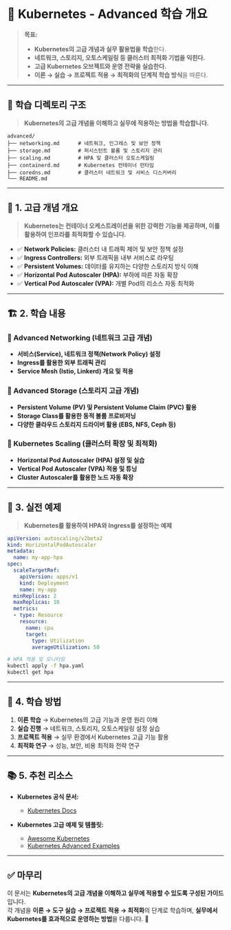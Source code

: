 # 📂 Kubernetes - Advanced 학습 개요

> **목표:**  
> - **Kubernetes의 고급 개념과 실무 활용법을 학습**한다.  
> - **네트워크, 스토리지, 오토스케일링 등 클러스터 최적화 기법을 익힌다.**  
> - **고급 Kubernetes 오브젝트와 운영 전략을 실습한다.**  
> - **이론 → 실습 → 프로젝트 적용 → 최적화의 단계적 학습 방식**을 따른다.  

---

## 📂 **학습 디렉토리 구조**  
> **Kubernetes의 고급 개념을 이해하고 실무에 적용하는 방법을 학습합니다.**  

```
advanced/
├── networking.md      # 네트워크, 인그레스 및 보안 정책
├── storage.md         # 퍼시스턴트 볼륨 및 스토리지 관리
├── scaling.md         # HPA 및 클러스터 오토스케일링
├── containerd.md      # Kubernetes 컨테이너 런타임
├── coredns.md         # 클러스터 네트워크 및 서비스 디스커버리
└── README.md
```

---

## 📖 **1. 고급 개념 개요**
> **Kubernetes는 컨테이너 오케스트레이션을 위한 강력한 기능을 제공하며, 이를 활용하여 인프라를 최적화할 수 있습니다.**

- ✅ **Network Policies:** 클러스터 내 트래픽 제어 및 보안 정책 설정  
- ✅ **Ingress Controllers:** 외부 트래픽을 내부 서비스로 라우팅  
- ✅ **Persistent Volumes:** 데이터를 유지하는 다양한 스토리지 방식 이해  
- ✅ **Horizontal Pod Autoscaler (HPA):** 부하에 따른 자동 확장  
- ✅ **Vertical Pod Autoscaler (VPA):** 개별 Pod의 리소스 자동 최적화  

---

## 🏗 **2. 학습 내용**
### 📌 Advanced Networking (네트워크 고급 개념)
- **서비스(Service), 네트워크 정책(Network Policy) 설정**
- **Ingress를 활용한 외부 트래픽 관리**
- **Service Mesh (Istio, Linkerd) 개요 및 적용**

### 📌 Advanced Storage (스토리지 고급 개념)
- **Persistent Volume (PV) 및 Persistent Volume Claim (PVC) 활용**
- **Storage Class를 활용한 동적 볼륨 프로비저닝**
- **다양한 클라우드 스토리지 드라이버 활용 (EBS, NFS, Ceph 등)**

### 📌 Kubernetes Scaling (클러스터 확장 및 최적화)
- **Horizontal Pod Autoscaler (HPA) 설정 및 실습**
- **Vertical Pod Autoscaler (VPA) 적용 및 튜닝**
- **Cluster Autoscaler를 활용한 노드 자동 확장**

---

## 🚀 **3. 실전 예제**
> **Kubernetes를 활용하여 HPA와 Ingress를 설정하는 예제**

```yaml
apiVersion: autoscaling/v2beta2
kind: HorizontalPodAutoscaler
metadata:
  name: my-app-hpa
spec:
  scaleTargetRef:
    apiVersion: apps/v1
    kind: Deployment
    name: my-app
  minReplicas: 2
  maxReplicas: 10
  metrics:
  - type: Resource
    resource:
      name: cpu
      target:
        type: Utilization
        averageUtilization: 50
```

```sh
# HPA 적용 및 모니터링
kubectl apply -f hpa.yaml
kubectl get hpa
```

---

## 🎯 **4. 학습 방법**
1. **이론 학습** → Kubernetes의 고급 기능과 운영 원리 이해  
2. **실습 진행** → 네트워크, 스토리지, 오토스케일링 설정 실습  
3. **프로젝트 적용** → 실무 환경에서 Kubernetes 고급 기능 활용  
4. **최적화 연구** → 성능, 보안, 비용 최적화 전략 연구  

---

## 📚 **5. 추천 리소스**
- **Kubernetes 공식 문서:**  
  - [Kubernetes Docs](https://kubernetes.io/docs/)  

- **Kubernetes 고급 예제 및 템플릿:**  
  - [Awesome Kubernetes](https://github.com/ramitsurana/awesome-kubernetes)  
  - [Kubernetes Advanced Examples](https://github.com/kubernetes/examples)  

---

## ✅ **마무리**
이 문서는 **Kubernetes의 고급 개념을 이해하고 실무에 적용할 수 있도록 구성된 가이드**입니다.  
각 개념을 **이론 → 도구 실습 → 프로젝트 적용 → 최적화**의 단계로 학습하며, **실무에서 Kubernetes를 효과적으로 운영하는 방법**을 다룹니다. 🚀

